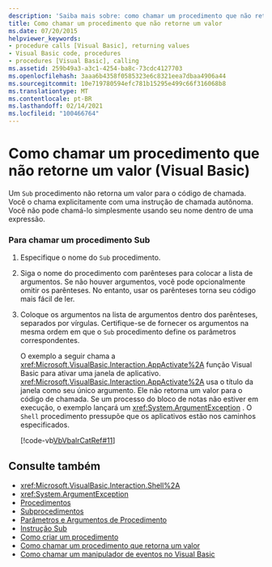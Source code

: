 ```yaml
---
description: 'Saiba mais sobre: como chamar um procedimento que não retorna um valor (Visual Basic)'
title: Como chamar um procedimento que não retorne um valor
ms.date: 07/20/2015
helpviewer_keywords:
- procedure calls [Visual Basic], returning values
- Visual Basic code, procedures
- procedures [Visual Basic], calling
ms.assetid: 259b49a3-a3c1-4254-ba8c-73cdc4127703
ms.openlocfilehash: 3aaa6b4358f0585323e6c8321eea7dbaa4906a44
ms.sourcegitcommit: 10e719780594efc781b15295e499c66f316068b8
ms.translationtype: MT
ms.contentlocale: pt-BR
ms.lasthandoff: 02/14/2021
ms.locfileid: "100466764"
---
```

# <a name="how-to-call-a-procedure-that-does-not-return-a-value-visual-basic"></a>Como chamar um procedimento que não retorne um valor (Visual Basic)

Um `Sub` procedimento não retorna um valor para o código de chamada. Você o chama explicitamente com uma instrução de chamada autônoma. Você não pode chamá-lo simplesmente usando seu nome dentro de uma expressão.  
  
### <a name="to-call-a-sub-procedure"></a>Para chamar um procedimento Sub  
  
1. Especifique o nome do `Sub` procedimento.  
  
2. Siga o nome do procedimento com parênteses para colocar a lista de argumentos. Se não houver argumentos, você pode opcionalmente omitir os parênteses. No entanto, usar os parênteses torna seu código mais fácil de ler.  
  
3. Coloque os argumentos na lista de argumentos dentro dos parênteses, separados por vírgulas. Certifique-se de fornecer os argumentos na mesma ordem em que o `Sub` procedimento define os parâmetros correspondentes.  
  
     O exemplo a seguir chama a <xref:Microsoft.VisualBasic.Interaction.AppActivate%2A> função Visual Basic para ativar uma janela de aplicativo. <xref:Microsoft.VisualBasic.Interaction.AppActivate%2A> usa o título da janela como seu único argumento. Ele não retorna um valor para o código de chamada. Se um processo do bloco de notas não estiver em execução, o exemplo lançará um <xref:System.ArgumentException> . O `Shell` procedimento pressupõe que os aplicativos estão nos caminhos especificados.  
  
     [!code-vb[VbVbalrCatRef#11](~/samples/snippets/visualbasic/VS_Snippets_VBCSharp/VbVbalrCatRef/VB/Class1.vb#11)]  
  
## <a name="see-also"></a>Consulte também

- <xref:Microsoft.VisualBasic.Interaction.Shell%2A>
- <xref:System.ArgumentException>
- [Procedimentos](./index.md)
- [Subprocedimentos](./sub-procedures.md)
- [Parâmetros e Argumentos de Procedimento](./procedure-parameters-and-arguments.md)
- [Instrução Sub](../../../language-reference/statements/sub-statement.md)
- [Como criar um procedimento](./how-to-create-a-procedure.md)
- [Como chamar um procedimento que retorna um valor](./how-to-call-a-procedure-that-returns-a-value.md)
- [Como chamar um manipulador de eventos no Visual Basic](./how-to-call-an-event-handler.md)
